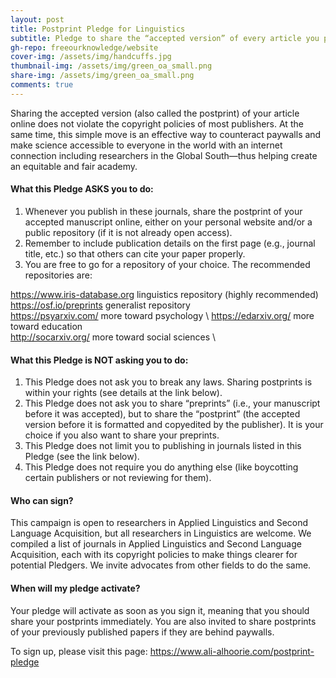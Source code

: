 ```yaml
---
layout: post
title: Postprint Pledge for Linguistics
subtitle: Pledge to share the “accepted version” of every article you publish
gh-repo: freeourknowledge/website
cover-img: /assets/img/handcuffs.jpg
thumbnail-img: /assets/img/green_oa_small.png
share-img: /assets/img/green_oa_small.png
comments: true
---
```


Sharing the accepted version (also called the postprint) of your article online does not violate the copyright policies of most publishers. At the same time, this simple move is an effective way to counteract paywalls and make science accessible to everyone in the world with an internet connection including researchers in the Global South—thus helping create an equitable and fair academy. 

#### What this Pledge ASKS you to do:
1. Whenever you publish in these journals, share the postprint of your accepted manuscript online, either on your personal website and/or a public repository (if it is not already open access). 
2. Remember to include publication details on the first page (e.g., journal title, etc.) so that others can cite your paper properly.
3. You are free to go for a repository of your choice. The recommended repositories are:

<https://www.iris-database.org> linguistics repository (highly recommended) \
<https://osf.io/preprints> generalist repository \
<https://psyarxiv.com/> more toward psychology \ 
<https://edarxiv.org/> more toward education \
<http://socarxiv.org/> more toward social sciences \

#### What this Pledge is NOT asking you to do:
1. This Pledge does not ask you to break any laws. Sharing postprints is within your rights (see details at the link below).
2. This Pledge does not ask you to share “preprints” (i.e., your manuscript before it was accepted), but to share the “postprint” (the accepted version before it is formatted and copyedited by the publisher). It is your choice if you also want to share your preprints.
3. This Pledge does not limit you to publishing in journals listed in this Pledge (see the link below).
4. This Pledge does not require you do anything else (like boycotting certain publishers or not reviewing for them).

#### Who can sign? 
This campaign is open to researchers in Applied Linguistics and Second Language Acquisition, but all researchers in Linguistics are welcome. We compiled a list of journals in Applied Linguistics and Second Language Acquisition, each with its copyright policies to make things clearer for potential Pledgers. We invite advocates from other fields to do the same.

#### When will my pledge activate? 
Your pledge will activate as soon as you sign it, meaning that you should share your postprints immediately. You are also invited to share postprints of your previously published papers if they are behind paywalls.

To sign up, please visit this page: 
https://www.ali-alhoorie.com/postprint-pledge

